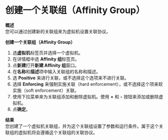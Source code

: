 # 创建一个关联组（Affinity Group）

**概述**<br/>
您可以通过创建新的关联组来为虚拟机设置关联协议。


**创建一个关联组（Affinity Group）**

1. 选**虚拟机**标签页并选择一个虚拟机。
2. 在详情框中选 **Affinity 组**标签页。
3. 点**新建**打开**新建 Affinity 组**窗口。
4. 在**名称**和**描述**项中输入关联组的名称和描述。
5. 选 **Positive** 来进行关联，或不选择这个选项来不进行关联。
6. 选择 **Enforcing** 来强制实施关联（hard enforcement），或不选择这个项来软实施（soft enforcement）关联。
7. 使用下拉菜单来为关联组添加和删除虚拟机。使用 **+** 和 **-** 按钮来添加或删除虚拟机。
8. 点**确定**。


**结果**<br/>
您创建了一个虚拟机关联组，并为这个关联组设置了参数和运行条件。属于这个关联组的虚拟机将会遵循这个关联组的关联协议。
